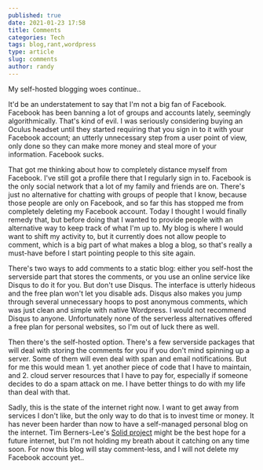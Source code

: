 ```yaml
---
published: true
date: 2021-01-23 17:58
title: Comments
categories: Tech
tags: blog,rant,wordpress
type: article
slug: comments
author: randy
---
```

My self-hosted blogging woes continue..

It'd be an understatement to say that I'm not a big fan of Facebook. Facebook has been banning a lot of groups and accounts lately, seemingly algorithmically. That's kind of evil. I was seriously considering buying an Oculus headset until they started requiring that you sign in to it with your Facebook account; an utterly unnecessary step from a user point of view, only done so they can make more money and steal more of your information. Facebook sucks.

That got me thinking about how to completely distance myself from Facebook. I've still got a profile there that I regularly sign in to. Facebook is the only social network that a lot of my family and friends are on. There's just no alternative for chatting with groups of people that I know, because those people are only on Facebook, and so far this has stopped me from completely deleting my Facebook account. Today I thought I would finally remedy that, but before doing that I wanted to provide people with an alternative way to keep track of what I'm up to. My blog is where I would want to shift my activity to, but it currently does not allow people to comment, which is a big part of what makes a blog a blog, so that's really a must-have before I start pointing people to this site again.

There's two ways to add comments to a static blog: either you self-host the serverside part that stores the comments, or you use an online service like Disqus to do it for you. But don't use Disqus. The interface is utterly hideous and the free plan won't let you disable ads. Disqus also makes you jump through several unnecessary hoops to post anonymous comments, which was just clean and simple with native Wordpress. I would not recommend Disqus to anyone. Unfortunately none of the serverless alternatives offered a free plan for personal websites, so I'm out of luck there as well.

Then there's the self-hosted option. There's a few serverside packages that will deal with storing the comments for you if you don't mind spinning up a server. Some of them will even deal with span and email notifications. But for me this would mean 1. yet another piece of code that I have to maintain, and 2. cloud server resources that I have to pay for, especially if someone decides to do a spam attack on me. I have better things to do with my life than deal with that.

Sadly, this is the state of the internet right now. I want to get away from services I don't like, but the only way to do that is to invest time or money. It has never been harder than now to have a self-managed personal blog on the internet. Tim Berners-Lee's <a href="https://solidproject.org/" target="_blank" rel="noopener noreferer">Solid project</a> might be the best hope for a future internet, but I'm not holding my breath about it catching on any time soon. For now this blog will stay comment-less, and I will not delete my Facebook account yet..
